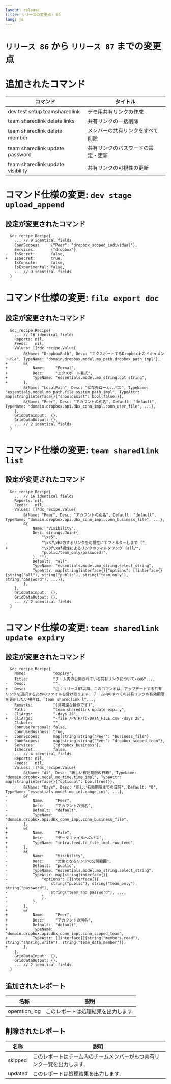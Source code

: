```yaml
---
layout: release
title: リリースの変更点: 86
lang: ja
---
```


# `リリース 86` から `リリース 87` までの変更点

# 追加されたコマンド


| コマンド                          | タイトル                           |
|-----------------------------------|------------------------------------|
| dev test setup teamsharedlink     | デモ用共有リンクの作成             |
| team sharedlink delete links      | 共有リンクの一括削除               |
| team sharedlink delete member     | メンバーの共有リンクをすべて削除   |
| team sharedlink update password   | 共有リンクのパスワードの設定・更新 |
| team sharedlink update visibility | 共有リンクの可視性の更新           |



# コマンド仕様の変更: `dev stage upload_append`



## 設定が変更されたコマンド


```
  &dc_recipe.Recipe{
  	... // 9 identical fields
  	ConnScopes:     {"Peer": "dropbox_scoped_individual"},
  	Services:       {"dropbox"},
- 	IsSecret:       false,
+ 	IsSecret:       true,
  	IsConsole:      false,
  	IsExperimental: false,
  	... // 9 identical fields
  }
```
# コマンド仕様の変更: `file export doc`



## 設定が変更されたコマンド


```
  &dc_recipe.Recipe{
  	... // 16 identical fields
  	Reports: nil,
  	Feeds:   nil,
  	Values: []*dc_recipe.Value{
  		&{Name: "DropboxPath", Desc: "エクスポートするDropbox上のドキュメントパス", TypeName: "domain.dropbox.model.mo_path.dropbox_path_impl"},
+ 		&{
+ 			Name:     "Format",
+ 			Desc:     "エクスポート書式",
+ 			TypeName: "essentials.model.mo_string.opt_string",
+ 		},
  		&{Name: "LocalPath", Desc: "保存先ローカルパス", TypeName: "essentials.model.mo_path.file_system_path_impl", TypeAttr: map[string]interface{}{"shouldExist": bool(false)}},
  		&{Name: "Peer", Desc: "アカウントの別名", Default: "default", TypeName: "domain.dropbox.api.dbx_conn_impl.conn_user_file", ...},
  	},
  	GridDataInput:  {},
  	GridDataOutput: {},
  	... // 2 identical fields
  }
```
# コマンド仕様の変更: `team sharedlink list`



## 設定が変更されたコマンド


```
  &dc_recipe.Recipe{
  	... // 16 identical fields
  	Reports: nil,
  	Feeds:   nil,
  	Values: []*dc_recipe.Value{
  		&{Name: "Peer", Desc: "アカウントの別名", Default: "default", TypeName: "domain.dropbox.api.dbx_conn_impl.conn_business_file", ...},
  		&{
  			Name: "Visibility",
  			Desc: strings.Join({
  				"\xe5",
- 				"\x87\xba力するリンクを可視性にてフィルターします (",
+ 				"\x8f\xaf視性によるリンクのフィルタリング (all/",
  				"public/team_only/password)",
  			}, ""),
  			Default:  "all",
  			TypeName: "essentials.model.mo_string.select_string",
  			TypeAttr: map[string]interface{}{"options": []interface{}{string("all"), string("public"), string("team_only"), string("password"), ...}},
  		},
  	},
  	GridDataInput:  {},
  	GridDataOutput: {},
  	... // 2 identical fields
  }
```
# コマンド仕様の変更: `team sharedlink update expiry`



## 設定が変更されたコマンド


```
  &dc_recipe.Recipe{
  	Name:            "expiry",
  	Title:           "チーム内の公開されている共有リンクについて\xe6"...,
- 	Desc:            "",
+ 	Desc:            "注：リリース87以降、このコマンドは、アップデートする共有リンクを選択するためのファイルを受け取ります. チーム内のすべての共有リンクの有効期限を更新したい場合は、`team sharedlink l"...,
  	Remarks:         "(非可逆な操作です)",
  	Path:            "team sharedlink update expiry",
- 	CliArgs:         "-days 28",
+ 	CliArgs:         "-file /PATH/TO/DATA_FILE.csv -days 28",
  	CliNote:         "",
  	ConnUsePersonal: false,
  	ConnUseBusiness: true,
- 	ConnScopes:      map[string]string{"Peer": "business_file"},
+ 	ConnScopes:      map[string]string{"Peer": "dropbox_scoped_team"},
  	Services:        {"dropbox_business"},
  	IsSecret:        false,
  	... // 4 identical fields
  	Reports: nil,
  	Feeds:   nil,
  	Values: []*dc_recipe.Value{
  		&{Name: "At", Desc: "新しい有効期限の日時", TypeName: "domain.dropbox.model.mo_time.time_impl", TypeAttr: map[string]interface{}{"optional": bool(true)}},
  		&{Name: "Days", Desc: "新しい有効期限までの日時", Default: "0", TypeName: "essentials.model.mo_int.range_int", ...},
- 		&{
- 			Name:     "Peer",
- 			Desc:     "アカウントの別名",
- 			Default:  "default",
- 			TypeName: "domain.dropbox.api.dbx_conn_impl.conn_business_file",
- 		},
+ 		&{
+ 			Name:     "File",
+ 			Desc:     "データファイルへのパス",
+ 			TypeName: "infra.feed.fd_file_impl.row_feed",
+ 		},
- 		&{
- 			Name:     "Visibility",
- 			Desc:     "対象となるリンクの公開範囲",
- 			Default:  "public",
- 			TypeName: "essentials.model.mo_string.select_string",
- 			TypeAttr: map[string]interface{}{
- 				"options": []interface{}{
- 					string("public"), string("team_only"), string("password"),
- 					string("team_and_password"), ...,
- 				},
- 			},
- 		},
+ 		&{
+ 			Name:     "Peer",
+ 			Desc:     "アカウントの別名",
+ 			Default:  "default",
+ 			TypeName: "domain.dropbox.api.dbx_conn_impl.conn_scoped_team",
+ 			TypeAttr: []interface{}{string("members.read"), string("sharing.write"), string("team_data.member")},
+ 		},
  	},
  	GridDataInput:  {},
  	GridDataOutput: {},
  	... // 2 identical fields
  }
```

## 追加されたレポート


| 名称          | 説明                                |
|---------------|-------------------------------------|
| operation_log | このレポートは処理結果を出力します. |



## 削除されたレポート


| 名称    | 説明                                                                    |
|---------|-------------------------------------------------------------------------|
| skipped | このレポートはチーム内のチームメンバーがもつ共有リンク一覧を出力します. |
| updated | このレポートは処理結果を出力します.                                     |


